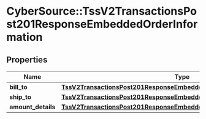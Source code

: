 # CyberSource::TssV2TransactionsPost201ResponseEmbeddedOrderInformation

## Properties
Name | Type | Description | Notes
------------ | ------------- | ------------- | -------------
**bill_to** | [**TssV2TransactionsPost201ResponseEmbeddedOrderInformationBillTo**](TssV2TransactionsPost201ResponseEmbeddedOrderInformationBillTo.md) |  | [optional] 
**ship_to** | [**TssV2TransactionsPost201ResponseEmbeddedOrderInformationShipTo**](TssV2TransactionsPost201ResponseEmbeddedOrderInformationShipTo.md) |  | [optional] 
**amount_details** | [**TssV2TransactionsPost201ResponseEmbeddedOrderInformationAmountDetails**](TssV2TransactionsPost201ResponseEmbeddedOrderInformationAmountDetails.md) |  | [optional] 


